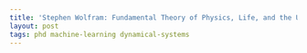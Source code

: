 ```yaml
---
title: 'Stephen Wolfram: Fundamental Theory of Physics, Life, and the Universe | Lex Fridman Podcast #124 - YouTube'
layout: post
tags: phd machine-learning dynamical-systems
---
```


